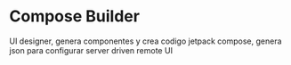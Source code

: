 # Compose Builder

UI designer, genera componentes y crea codigo jetpack compose, genera json para configurar server driven remote UI
